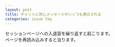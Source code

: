 ```yaml
---
layout: post
title: チャットに同じメッセージがいくつも表示される
categories: issue faq
---
```


セッションページへの入退室を繰り返すと起こります。  
ページを再読み込みすると治ります。
